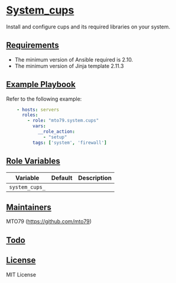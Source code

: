 # [System_cups](#system-cups)

Install and configure cups and its required libraries on your system.

## [Requirements](#requirements)

* The minimum version of Ansible required is 2.10.
* The minimum version of Jinja template 2.11.3

## [Example Playbook](#example-playbook)

Refer to the following example:

```yaml
    - hosts: servers
      roles:
        - role: "mto79.system.cups"
          vars:
            __role_action:
              - "setup"
          tags: ['system', 'firewall']
```

## [Role Variables](#role-variables)

| Variable | Default | Description |
| -------- | ------- | ----------- |
| `system_cups_` | | |

## [Maintainers](#maintainers)

MTO79 (<https://github.com/mto79>)

## [Todo](#todo)

## [License](#license)

MIT License
